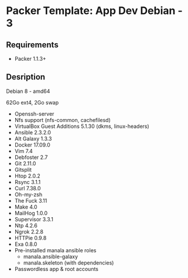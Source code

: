 # Packer Template: App Dev Debian - 3

## Requirements

* Packer 1.1.3+

## Desription

Debian 8 - amd64

62Go ext4, 2Go swap

* Openssh-server
* Nfs support (nfs-common, cachefilesd)
* VirtualBox Guest Additions 5.1.30 (dkms, linux-headers)
* Ansible 2.3.2.0
* Alt Galaxy 1.3.3
* Docker 17.09.0
* Vim 7.4
* Debfoster 2.7
* Git 2.11.0
* Gitsplit
* Htop 2.0.2
* Rsync 3.1.1
* Curl 7.38.0
* Oh-my-zsh
* The Fuck 3.11
* Make 4.0
* MailHog 1.0.0
* Supervisor 3.3.1
* Ntp 4.2.6
* Ngrok 2.2.8
* HTTPie 0.9.8
* Exa 0.8.0
* Pre-installed manala ansible roles
  * manala.ansible-galaxy
  * manala.skeleton (with dependencies)
* Passwordless app & root accounts
